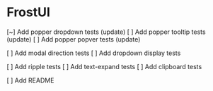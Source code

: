 # FrostUI

[~] Add popper dropdown tests (update)
[ ] Add popper tooltip tests (update)
[ ] Add popper popver tests (update)

[ ] Add modal direction tests
[ ] Add dropdown display tests

[ ] Add ripple tests
[ ] Add text-expand tests
[ ] Add clipboard tests

[ ] Add README
